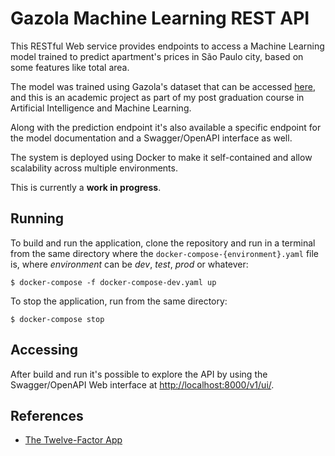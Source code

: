 # Gazola Machine Learning REST API
This RESTful Web service provides endpoints to access a Machine Learning model
trained to predict apartment's prices in São Paulo city, based on some features
like total area.

The model was trained using Gazola's dataset that can be accessed [here](),
and this is an academic project as part of my post graduation course in
Artificial Intelligence and Machine Learning.

Along with the prediction endpoint it's also available a specific endpoint for
the model documentation and a Swagger/OpenAPI interface as well.

The system is deployed using Docker to make it self-contained and allow
scalability across multiple environments.

This is currently a **work in progress**.

## Running
To build and run the application, clone the repository and run in a terminal
from the same directory where the ```docker-compose-{environment}.yaml``` file
is, where *environment* can be *dev*, *test*, *prod* or whatever:

```shell
$ docker-compose -f docker-compose-dev.yaml up
```
To stop the application, run from the same directory:

```
$ docker-compose stop
```

## Accessing
After build and run it's possible to explore the API by using the Swagger/OpenAPI
Web interface at [http://localhost:8000/v1/ui/](http://localhost:8000/v1/ui/).

## References
* [The Twelve-Factor App](https://12factor.net)